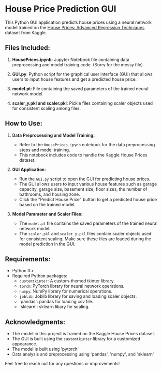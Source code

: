 # House Price Prediction GUI

This Python GUI application predicts house prices using a neural network model trained on the [House Prices: Advanced Regression Techniques](https://www.kaggle.com/c/house-prices-advanced-regression-techniques) dataset from Kaggle.

## Files Included:

1. **HousePrices.ipynb**: Jupyter Notebook file containing data preprocessing and model training code. (Sorry for the messy file)

2. **GUI.py**: Python script for the graphical user interface (GUI) that allows users to input house features and get a predicted house price.

3. **model.pt**: File containing the saved parameters of the trained neural network model.

4. **scaler_y.pkl and scaler.pkl**: Pickle files containing scaler objects used for consistent scaling among files.

## How to Use:

1. **Data Preprocessing and Model Training:**
   - Refer to the `HousePrices.ipynb` notebook for the data preprocessing steps and model training.
   - This notebook includes code to handle the Kaggle House Prices dataset.

2. **GUI Application:**
   - Run the `GUI.py` script to open the GUI for predicting house prices.
   - The GUI allows users to input various house features such as garage capacity, garage size, basement size, floor sizes, the number of bathrooms, and housing zone.
   - Click the "Predict House Price" button to get a predicted house price based on the trained model.

3. **Model Parameter and Scaler Files:**
   - The `model.pt` file contains the saved parameters of the trained neural network model.
   - The `scaler.pkl` and `scaler_y.pkl` files contain scaler objects used for consistent scaling. Make sure these files are loaded during the model prediction in the GUI.

## Requirements:

- Python 3.x
- Required Python packages:
  - `customtkinter`: A custom-themed tkinter library.
  - `torch`: PyTorch library for neural network operations.
  - `numpy`: NumPy library for numerical operations.
  - `joblib`: Joblib library for saving and loading scaler objects.
  - 'pandas': pandas for loading csv file.
  - 'sklearn': sklearn libary for scaling.

## Acknowledgments:

- The model in this project is trained on the Kaggle House Prices dataset.
- The GUI is built using the `customtkinter` library for a customized appearance.
- The model is built using 'pytorch'
- Data analysis and preprocessing using 'pandas', 'numpy', and 'sklearn'

Feel free to reach out for any questions or improvements!

